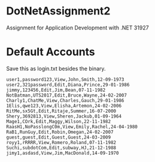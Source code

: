 # DotNetAssignment2
Assignment for Application Development with .NET 31927

# Default Accounts

Save this as login.txt besides the binary.

```
user1,password123,View,John,Smith,12-09-1973
user2,321password,Edit,Diana,Prince,29-01-1986
jimmy,123456,Edit,Jim,Bean,07-11-1982
NotBatman,UTS2017,Edit,Bruce,Wayne,24-02-2007
Charly1,ChatMe,View,Charles,Gauch,29-01-1986
1Elis,qwe123,View,Elisha,Artemon,24-02-2006
RitMe,sx5Gt,Edit,Ritaje,Summer,16-07-2000
Shery,3692813,View,Sheren,Jackub,01-09-1964
Mage1,COrk,Edit,Maggy,Wilson,22-11-1982
RaasH1,NoPasslongC0m,View,Emily,Rachel,24-04-1980
RaB1,RunGuy,Edit,Robin,Omegan,24-02-2007
guest,guest,Edit,Guest,Guest,24-03-2009
royy1,rRRRR,View,Romero,Roland,07-11-1982
Suchi,subdotCom,Edit,subway,HJ,21-12-1988
jimy1,asdasd,View,Jim,MacDonald,14-09-1970
```
